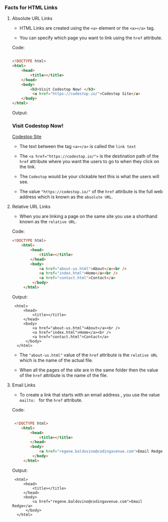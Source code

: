 ### Facts for HTML Links

1. Absolute URL Links

    - HTML Links are created using the `<a>` element or the `<a></a>` tag.

    - You can specify which page you want to link using the `href` attribute.

    Code:
    ```html

    <!DOCTYPE html>
    <html>
        <head>
            <title></title>
        </head>
        <body>
            <h3>Visit Codestop Now! </h3>
             <a href="https://codestop.io/">Codestop Site</a>
        </body>
    </html>
   
    ```
    Output:

    <!DOCTYPE html>
    <html>
        <head>
            <title></title>
        </head>
        <body>
            <h3>Visit Codestop Now! </h3>
             <a href="https://codestop.io/">Codestop Site</a>
        </body>
    </html>
   
    - The text between the tag `<a></a>` is called the `link text`

    - The `<a href="https://codestop.io/">` is the destination path of the `href` attribute where you want the users to go to when they click on the link. 
    
    - The `Codestop` would be your clickable text this is what the users will see.

    - The value `"https://codestop.io/"` of the `href` attribute is the full web address which is known as the `absolute URL`. 

2. Relative URL Links

    - When you are linking a page on the same site you use a shorthand known as the `relative URL`.

    Code:
    ```html
    <!DOCTYPE html>
        <html>
            <head>
                <title></title>
            </head>
            <body>
                <a href="about-us.html">About</a><br />
                <a href="index.html">Home</a><br />
                <a href="contact.html">Contact</a>
             </body>
         </html>

    ```
    Output:

    <!DOCTYPE html>
        <html>
            <head>
                <title></title>
            </head>
            <body>
                <a href="about-us.html">About</a><br />
                <a href="index.html">Home</a><br />
                <a href="contact.html">Contact</a>
             </body>
         </html>

    - The `"about-us.html"` value of the `href` attribute is the `relative URL` which is the name of the actual file.

    - When all the pages of the site are in the same folder then the value of the `href` attribute is the name of the file.

3. Email Links

    - To create a link that starts with an email address , you use the value `mailto: ` for the `href` attribute.

    Code:
    ```html

     <!DOCTYPE html>
        <html>
            <head>
                <title></title>
            </head>
            <body>
                <a href="regene.baldovino@codingavenue.com">Email Redge</a>
             </body>
         </html>

    ```
    Output:

    
     <!DOCTYPE html>
        <html>
            <head>
                <title></title>
            </head>
            <body>
                <a href="regene.baldovino@codingavenue.com">Email Redge</a>
             </body>
         </html>
    



